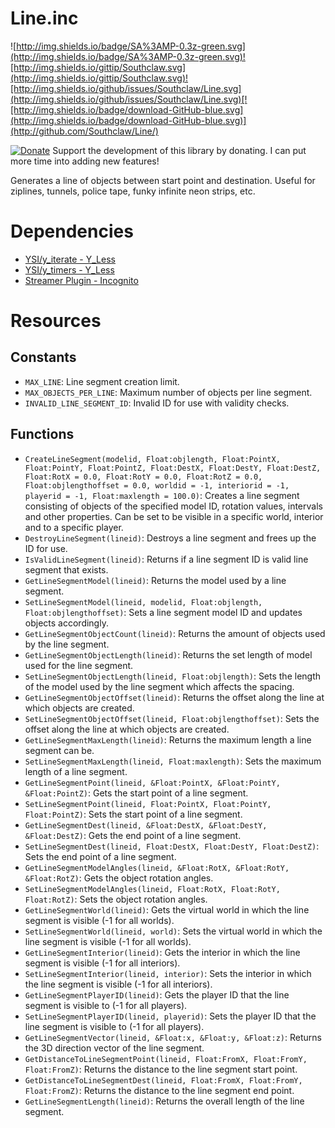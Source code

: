 # Line.inc

![http://img.shields.io/badge/SA%3AMP-0.3z-green.svg](http://img.shields.io/badge/SA%3AMP-0.3z-green.svg)![http://img.shields.io/gittip/Southclaw.svg](http://img.shields.io/gittip/Southclaw.svg)![http://img.shields.io/github/issues/Southclaw/Line.svg](http://img.shields.io/github/issues/Southclaw/Line.svg)[![http://img.shields.io/badge/download-GitHub-blue.svg](http://img.shields.io/badge/download-GitHub-blue.svg)](http://github.com/Southclaw/Line/)

[![Donate](https://www.paypalobjects.com/en_GB/i/btn/btn_donate_SM.gif)](https://www.paypal.com/cgi-bin/webscr?cmd=_s-xclick&hosted_button_id=M7WJU7YN8PKGQ) Support the development of this library by donating. I can put more time into adding new features!

Generates a line of objects between start point and destination. Useful for ziplines, tunnels, police tape, funky infinite neon strips, etc.


# Dependencies

- [YSI/y_iterate - Y_Less](http://github.com/Y-Less/YSI)
- [YSI/y_timers - Y_Less](http://github.com/Y-Less/YSI)
- [Streamer Plugin - Incognito](http://github.com/samp-incognito/samp-streamer-plugin)


# Resources


## Constants

- ```MAX_LINE```: Line segment creation limit.
- ```MAX_OBJECTS_PER_LINE```: Maximum number of objects per line segment.
- ```INVALID_LINE_SEGMENT_ID```: Invalid ID for use with validity checks.


## Functions

- ```CreateLineSegment(modelid, Float:objlength, Float:PointX, Float:PointY, Float:PointZ, Float:DestX, Float:DestY, Float:DestZ, Float:RotX = 0.0, Float:RotY = 0.0, Float:RotZ = 0.0, Float:objlengthoffset = 0.0, worldid = -1, interiorid = -1, playerid = -1, Float:maxlength = 100.0)```: Creates a line segment consisting of objects of the specified model ID, rotation values, intervals and other properties. Can be set to be visible in a specific world, interior and to a specific player.
- ```DestroyLineSegment(lineid)```: Destroys a line segment and frees up the ID for use.
- ```IsValidLineSegment(lineid)```: Returns if a line segment ID is valid line segment that exists.
- ```GetLineSegmentModel(lineid)```: Returns the model used by a line segment.
- ```SetLineSegmentModel(lineid, modelid, Float:objlength, Float:objlengthoffset)```: Sets a line segment model ID and updates objects accordingly.
- ```GetLineSegmentObjectCount(lineid)```: Returns the amount of objects used by the line segment.
- ```GetLineSegmentObjectLength(lineid)```: Returns the set length of model used for the line segment.
- ```SetLineSegmentObjectLength(lineid, Float:objlength)```: Sets the length of the model used by the line segment which affects the spacing.
- ```GetLineSegmentObjectOffset(lineid)```: Returns the offset along the line at which objects are created.
- ```SetLineSegmentObjectOffset(lineid, Float:objlengthoffset)```: Sets the offset along the line at which objects are created.
- ```GetLineSegmentMaxLength(lineid)```: Returns the maximum length a line segment can be.
- ```SetLineSegmentMaxLength(lineid, Float:maxlength)```: Sets the maximum length of a line segment.
- ```GetLineSegmentPoint(lineid, &Float:PointX, &Float:PointY, &Float:PointZ)```: Gets the start point of a line segment.
- ```SetLineSegmentPoint(lineid, Float:PointX, Float:PointY, Float:PointZ)```: Sets the start point of a line segment.
- ```GetLineSegmentDest(lineid, &Float:DestX, &Float:DestY, &Float:DestZ)```: Gets the end point of a line segment.
- ```SetLineSegmentDest(lineid, Float:DestX, Float:DestY, Float:DestZ)```: Sets the end point of a line segment.
- ```GetLineSegmentModelAngles(lineid, &Float:RotX, &Float:RotY, &Float:RotZ)```: Gets the object rotation angles.
- ```SetLineSegmentModelAngles(lineid, Float:RotX, Float:RotY, Float:RotZ)```: Sets the object rotation angles.
- ```GetLineSegmentWorld(lineid)```: Gets the virtual world in which the line segment is visible (-1 for all worlds).
- ```SetLineSegmentWorld(lineid, world)```: Sets the virtual world in which the line segment is visible (-1 for all worlds).
- ```GetLineSegmentInterior(lineid)```: Gets the interior in which the line segment is visible (-1 for all interiors).
- ```SetLineSegmentInterior(lineid, interior)```: Sets the interior in which the line segment is visible (-1 for all interiors).
- ```GetLineSegmentPlayerID(lineid)```: Gets the player ID that the line segment is visible to (-1 for all players).
- ```SetLineSegmentPlayerID(lineid, playerid)```: Sets the player ID that the line segment is visible to (-1 for all players).
- ```GetLineSegmentVector(lineid, &Float:x, &Float:y, &Float:z)```: Returns the 3D direction vector of the line segment.
- ```GetDistanceToLineSegmentPoint(lineid, Float:FromX, Float:FromY, Float:FromZ)```: Returns the distance to the line segment start point.
- ```GetDistanceToLineSegmentDest(lineid, Float:FromX, Float:FromY, Float:FromZ)```: Returns the distance to the line segment end point.
- ```GetLineSegmentLength(lineid)```: Returns the overall length of the line segment.
